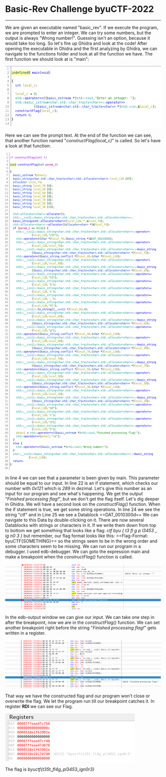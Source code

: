 # Basic-Rev Challenge byuCTF-2022
---------------------------------

We are given an executable named "basic_rev". If we execute the program, we are prompted to enter an integer.
We can try some numbers, but the output is always "Wrong number!". Guessing isn't an option, because it would take too long.
So let's fire up Ghidra and look at the code!
After opening the executable in Ghidra and the first analyzing by Ghidra, we can navigate to the functions folder and look at all the function we have.
The first function we should look at is "main":

![Ghidra main](Basic_Rev-Ghidra-main.png)

Here we can see the prompt text. At the end of the function we can see, that another function named "*constructFlag(local_c)*" is called.
So let's have a look at that function:

![Ghidra constructFlag](Basic_Rev-Ghidra-constructFlag)

in line 4 we can see that a parameter is been given by main. This parameter should be equal to our input.
In line 22 is an if statement, which checks our number with *0x121* which is *289* in dezimal.
Let's give this number as an input for our program and see what's happening.
We get the output "*Finished processing flag!*", but we don't get the flag itself. Let's dig deeper in Ghidra.
We will have a second look on the *constructFlag()* function. When the if statement is true, we get some string operations.
In line 24 we see the string "ctf" and in Line 25 we see a Datablock ==DAT_0010300d==
We can navigate to this Data by double-clicking on it. There are now several Datablocks with strings or characters in it.
If we write them down from top to bottom we get something that looks like a flag:
*ctf byu { t3 fl g p l3453 _ ig n0 3 }*
but remember, our flag format looks like this: ==Flag-Format: byuCTF{SOMETHING}==
so the strings seem to be in the wrong order and some characters seem to be missing.
We can run our program in a debugger. I used edb-debugger. We can goto the expression main and make a breakpoint when the *constructFlag()*
function is called.

![EDB constructFlag](Basic_Rev-EDB-constructFlag.png)

In the edb-output window we can give our input. We can take one step in after the breakpoint, now we are in the *constructFlag()* function.
We can set another breakpoint right before the string "*Finished processing flag!*" gets written in a register.

![EDB finished](Basic_Rev-EDB-finished.png)

That way we have the constructed flag and our program won't close or overwrite the flag.
We let the program run till our breakpoint catches it. In register **RDI** we can see our Flag.

![EDB flag](Basic_Rev-EDB-flag.png)

The flag is *byuctf{t35t_fl4g_pl3453_ign0r3}*
